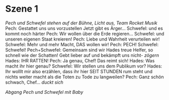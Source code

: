 # Szene 1
*Pech und Schwefel stehen auf der Bühne, Licht aus, Team Rocket Musik*
	Pech:
		Gestattet uns uns vorzustellen
		Jetzt gibt es Ärger...
	Schwefel:
		 und es kommt noch härter
	Pech: 
		Wir wollen über die Erde regieren...
	Schwefel:
		und unseren eigenen Staat kreieren!
	Pech:
		Liebe und Wahrheit verurteilen wir!
	Schwefel:
		Mehr und mehr Macht, DAS wollen wir!
	Pech: 
		PECH!
	Schwefel:
		Schwefel!
	Pech+Schwefel: 
		Gemeinsam sind wir Hades treue Helfer, so schnell wie der Schatten! Gebt lieber auf und bekämpft uns nicht- *zögern*
	Hades:
		IHR RATTEN!
	Pech: 
		Ja genau, Chef! Das reimt sich!
	Hades: 
		Was macht ihr hier genau? 
	Schwefel: 
		Wir stellen uns dem Publikum vor?
	Hades: 
		Ihr wolllt mir also erzählen, dass ihr hier SEIT STUNDEN rum steht und nichts weiter macht als die Toten zu Tode zu langweilen?
	Pech: 
	Ganz schön schwach, Chef... *duckt sich*





*Abgang Pech und Schwefel mit Baby*
